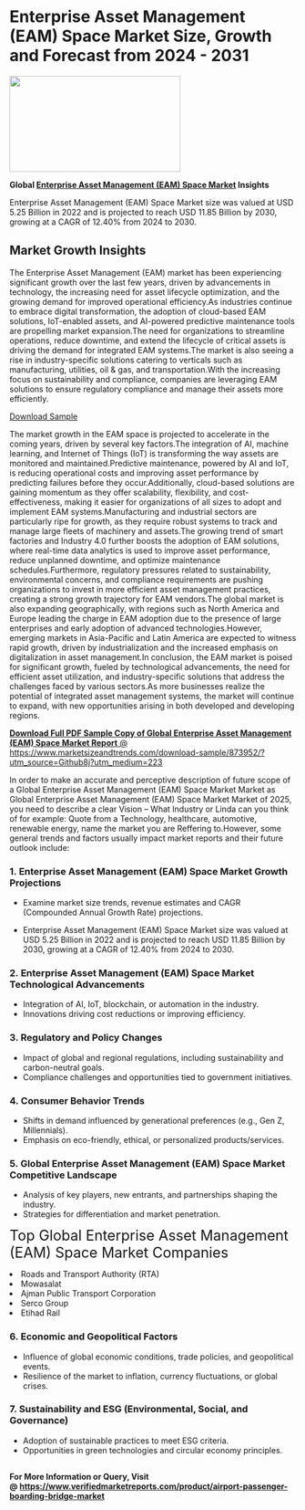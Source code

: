 <H1>Enterprise Asset Management (EAM) Space Market Size, Growth and Forecast from 2024 - 2031</H1><img class="aligncenter size-medium wp-image-584254" src="https://thirdeyenews.in/wp-content/uploads/2024/09/Global-Market-Research-300x168.jpeg" alt="" width="300" height="168" /><p><strong>Global&nbsp;<a href="https://www.marketsizeandtrends.com/download-sample/873952/?utm_source=Github8j?utm_medium=223">Enterprise Asset Management (EAM) Space Market</a> Insights</strong></p><p>Enterprise Asset Management (EAM) Space Market size was valued at USD 5.25 Billion in 2022 and is projected to reach USD 11.85 Billion by 2030, growing at a CAGR of 12.40% from 2024 to 2030.</p><p><h2>Market Growth Insights</h2> <p>The Enterprise Asset Management (EAM) market has been experiencing significant growth over the last few years, driven by advancements in technology, the increasing need for asset lifecycle optimization, and the growing demand for improved operational efficiency.As industries continue to embrace digital transformation, the adoption of cloud-based EAM solutions, IoT-enabled assets, and AI-powered predictive maintenance tools are propelling market expansion.The need for organizations to streamline operations, reduce downtime, and extend the lifecycle of critical assets is driving the demand for integrated EAM systems.The market is also seeing a rise in industry-specific solutions catering to verticals such as manufacturing, utilities, oil & gas, and transportation.With the increasing focus on sustainability and compliance, companies are leveraging EAM solutions to ensure regulatory compliance and manage their assets more efficiently.</p> <p><a href="#">Download Sample</a></p> <p>The market growth in the EAM space is projected to accelerate in the coming years, driven by several key factors.The integration of AI, machine learning, and Internet of Things (IoT) is transforming the way assets are monitored and maintained.Predictive maintenance, powered by AI and IoT, is reducing operational costs and improving asset performance by predicting failures before they occur.Additionally, cloud-based solutions are gaining momentum as they offer scalability, flexibility, and cost-effectiveness, making it easier for organizations of all sizes to adopt and implement EAM systems.Manufacturing and industrial sectors are particularly ripe for growth, as they require robust systems to track and manage large fleets of machinery and assets.The growing trend of smart factories and Industry 4.0 further boosts the adoption of EAM solutions, where real-time data analytics is used to improve asset performance, reduce unplanned downtime, and optimize maintenance schedules.Furthermore, regulatory pressures related to sustainability, environmental concerns, and compliance requirements are pushing organizations to invest in more efficient asset management practices, creating a strong growth trajectory for EAM vendors.The global market is also expanding geographically, with regions such as North America and Europe leading the charge in EAM adoption due to the presence of large enterprises and early adoption of advanced technologies.However, emerging markets in Asia-Pacific and Latin America are expected to witness rapid growth, driven by industrialization and the increased emphasis on digitalization in asset management.In conclusion, the EAM market is poised for significant growth, fueled by technological advancements, the need for efficient asset utilization, and industry-specific solutions that address the challenges faced by various sectors.As more businesses realize the potential of integrated asset management systems, the market will continue to expand, with new opportunities arising in both developed and developing regions.</p> <p><a href="#"></p><p><span class=""><strong>Download Full PDF Sample Copy of Global Enterprise Asset Management (EAM) Space Market Report</strong> @ <a href="https://www.marketsizeandtrends.com/download-sample/873952/?utm_source=Github8j?utm_medium=223" target="_blank">https://www.marketsizeandtrends.com/download-sample/873952/?utm_source=Github8j?utm_medium=223</a></span></p><p>In order to make an accurate and perceptive description of future scope of a Global&nbsp;Enterprise Asset Management (EAM) Space Market Market as Global&nbsp;Enterprise Asset Management (EAM) Space Market Market of 2025, you need to describe a clear Vision &ndash; What Industry or Linda can you think of for example: Quote from a Technology, healthcare, automotive, renewable energy, name the market you are Reffering to.However, some general trends and factors usually impact market reports and their future outlook include:</p><h3>1.&nbsp;<strong>Enterprise Asset Management (EAM) Space Market Growth Projections</strong></h3><ul><li>Examine market size trends, revenue estimates and CAGR (Compounded Annual Growth Rate) projections.</li><li><p>Enterprise Asset Management (EAM) Space Market size was valued at USD 5.25 Billion in 2022 and is projected to reach USD 11.85 Billion by 2030, growing at a CAGR of 12.40% from 2024 to 2030.</p></li></ul><h3>2.&nbsp;<strong>Enterprise Asset Management (EAM) Space Market Technological Advancements</strong></h3><ul><li>Integration of AI, IoT, blockchain, or automation in the industry.</li><li>Innovations driving cost reductions or improving efficiency.</li></ul><h3>3.&nbsp;<strong>Regulatory and Policy Changes</strong></h3><ul><li>Impact of global and regional regulations, including sustainability and carbon-neutral goals.</li><li>Compliance challenges and opportunities tied to government initiatives.</li></ul><h3>4.&nbsp;<strong>Consumer Behavior Trends</strong></h3><ul><li>Shifts in demand influenced by generational preferences (e.g., Gen Z, Millennials).</li><li>Emphasis on eco-friendly, ethical, or personalized products/services.</li></ul><h3>5.&nbsp;<strong>Global Enterprise Asset Management (EAM) Space Market Competitive Landscape</strong></h3><ul><li>Analysis of key players, new entrants, and partnerships shaping the industry.</li><li>Strategies for differentiation and market penetration.</li></ul><p data-pm-slice="1 1 []"><span style="color: inherit; font-family: inherit; font-size: 25px;">Top Global Enterprise Asset Management (EAM) Space Market Companies</span></p><div class="" data-test-id=""><p><li>Roads and Transport Authority (RTA)</li><li> Mowasalat</li><li> Ajman Public Transport Corporation</li><li> Serco Group</li><li> Etihad Rail</li></p></div><h3>6.&nbsp;<strong>Economic and Geopolitical Factors</strong></h3><ul><li>Influence of global economic conditions, trade policies, and geopolitical events.</li><li>Resilience of the market to inflation, currency fluctuations, or global crises.</li></ul><h3>7.&nbsp;<strong>Sustainability and ESG (Environmental, Social, and Governance)</strong></h3><ul><li>Adoption of sustainable practices to meet ESG criteria.</li><li>Opportunities in green technologies and circular economy principles.</li></ul><h2><strong style="font-size: 14px;">For More Information or Query, Visit @&nbsp;</strong><a style="background-color: #ffffff; font-size: 14px;" href="https://www.marketsizeandtrends.com/report/enterprise-asset-management-eam-space-market/" target="_blank">https://www.verifiedmarketreports.com/product/airport-passenger-boarding-bridge-market</a></h2>